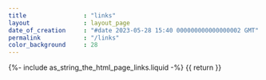 ```yaml
---
title                : "links"
layout               : layout_page
date_of_creation     : "#date 2023-05-28 15:40 000000000000000002 GMT"
permalink            : "/links"
color_background     : 28
---
```


{%- include as_string_the_html_page_links.liquid -%} {{ return }}